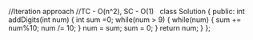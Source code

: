 //Iteration approach
//TC - O(n^2),  SC - O(1)
​
​
class Solution {
public:
int addDigits(int num)
{
int sum =0;
while(num > 9)
{
while(num)
{
sum += num%10;
num /= 10;
}
num = sum;
sum = 0;
}
return num;
}
};